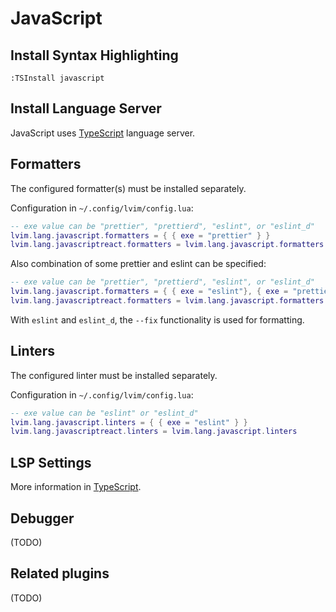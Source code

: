 # JavaScript

## Install Syntax Highlighting

```vim
:TSInstall javascript
```

## Install Language Server

JavaScript uses [TypeScript](/languages/typescript.html#install-language-server) language server.

## Formatters

The configured formatter(s) must be installed separately.

Configuration in `~/.config/lvim/config.lua`:

```lua
-- exe value can be "prettier", "prettierd", "eslint", or "eslint_d"
lvim.lang.javascript.formatters = { { exe = "prettier" } }
lvim.lang.javascriptreact.formatters = lvim.lang.javascript.formatters
```

Also combination of some prettier and eslint can be specified:

```lua
-- exe value can be "prettier", "prettierd", "eslint", or "eslint_d"
lvim.lang.javascript.formatters = { { exe = "eslint"}, { exe = "prettier" } }
lvim.lang.javascriptreact.formatters = lvim.lang.javascript.formatters
```

With `eslint` and `eslint_d`, the `--fix` functionality is used for formatting. 

## Linters

The configured linter must be installed separately.

Configuration in `~/.config/lvim/config.lua`:

```lua
-- exe value can be "eslint" or "eslint_d"
lvim.lang.javascript.linters = { { exe = "eslint" } }
lvim.lang.javascriptreact.linters = lvim.lang.javascript.linters
```

## LSP Settings

More information in [TypeScript](/languages/typescript.html#lsp-settings).

## Debugger

(TODO)

## Related plugins

(TODO)
